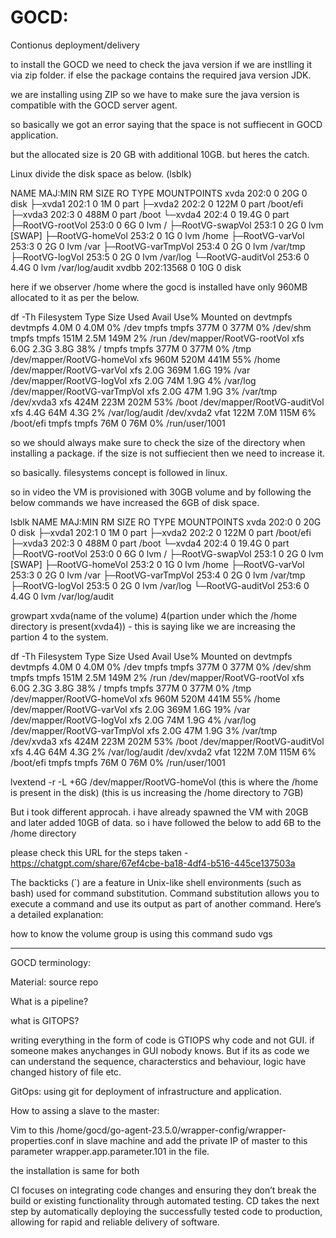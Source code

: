 # GOCD:

Contionus deployment/delivery 

to install the GOCD we need to check the java version if we are instlling it via zip folder. if else the package contains the required java version JDK.

we are installing using ZIP so we have to make sure the java version is compatible with the GOCD server agent.

so basically we got an error saying that the space is not suffiecent in GOCD application. 

but the allocated size is 20 GB with additional 10GB. but heres the catch.

Linux divide the disk space as below. (lsblk)

NAME                 MAJ:MIN   RM  SIZE RO TYPE MOUNTPOINTS
xvda                 202:0      0   20G  0 disk
├─xvda1              202:1      0    1M  0 part
├─xvda2              202:2      0  122M  0 part /boot/efi
├─xvda3              202:3      0  488M  0 part /boot
└─xvda4              202:4      0 19.4G  0 part
  ├─RootVG-rootVol   253:0      0    6G  0 lvm  /
  ├─RootVG-swapVol   253:1      0    2G  0 lvm  [SWAP]
  ├─RootVG-homeVol   253:2      0    1G  0 lvm  /home
  ├─RootVG-varVol    253:3      0    2G  0 lvm  /var
  ├─RootVG-varTmpVol 253:4      0    2G  0 lvm  /var/tmp
  ├─RootVG-logVol    253:5      0    2G  0 lvm  /var/log
  └─RootVG-auditVol  253:6      0  4.4G  0 lvm  /var/log/audit
xvdbb                202:13568  0   10G  0 disk

here if we observer /home where the gocd is installed have only 960MB allocated to it as per the below.

df -Th
Filesystem                   Type      Size  Used Avail Use% Mounted on
devtmpfs                     devtmpfs  4.0M     0  4.0M   0% /dev
tmpfs                        tmpfs     377M     0  377M   0% /dev/shm
tmpfs                        tmpfs     151M  2.5M  149M   2% /run
/dev/mapper/RootVG-rootVol   xfs       6.0G  2.3G  3.8G  38% /
tmpfs                        tmpfs     377M     0  377M   0% /tmp
/dev/mapper/RootVG-homeVol   xfs       960M  520M  441M  55% /home
/dev/mapper/RootVG-varVol    xfs       2.0G  369M  1.6G  19% /var
/dev/mapper/RootVG-logVol    xfs       2.0G   74M  1.9G   4% /var/log
/dev/mapper/RootVG-varTmpVol xfs       2.0G   47M  1.9G   3% /var/tmp
/dev/xvda3                   xfs       424M  223M  202M  53% /boot
/dev/mapper/RootVG-auditVol  xfs       4.4G   64M  4.3G   2% /var/log/audit
/dev/xvda2                   vfat      122M  7.0M  115M   6% /boot/efi
tmpfs                        tmpfs      76M     0   76M   0% /run/user/1001

so we should always make sure to check the size of the directory when installing a package.
if the size is not suffiecient then we need to increase it.

so basically. filesystems concept is followed in linux.

so in video the VM is provisioned with 30GB volume and by following the below commands we have increased the 6GB of disk space.

 lsblk
NAME                 MAJ:MIN RM  SIZE RO TYPE MOUNTPOINTS
xvda                 202:0    0   20G  0 disk
├─xvda1              202:1    0    1M  0 part
├─xvda2              202:2    0  122M  0 part /boot/efi
├─xvda3              202:3    0  488M  0 part /boot
└─xvda4              202:4    0 19.4G  0 part
  ├─RootVG-rootVol   253:0    0    6G  0 lvm  /
  ├─RootVG-swapVol   253:1    0    2G  0 lvm  [SWAP]
  ├─RootVG-homeVol   253:2    0    1G  0 lvm  /home
  ├─RootVG-varVol    253:3    0    2G  0 lvm  /var
  ├─RootVG-varTmpVol 253:4    0    2G  0 lvm  /var/tmp
  ├─RootVG-logVol    253:5    0    2G  0 lvm  /var/log
  └─RootVG-auditVol  253:6    0  4.4G  0 lvm  /var/log/audit

growpart xvda(name of the volume) 4(partion under which the /home directory is present(xvda4)) - this is saying like we are increasing the partion 4 to the system.

df -Th
Filesystem                   Type      Size  Used Avail Use% Mounted on
devtmpfs                     devtmpfs  4.0M     0  4.0M   0% /dev
tmpfs                        tmpfs     377M     0  377M   0% /dev/shm
tmpfs                        tmpfs     151M  2.5M  149M   2% /run
/dev/mapper/RootVG-rootVol   xfs       6.0G  2.3G  3.8G  38% /
tmpfs                        tmpfs     377M     0  377M   0% /tmp
/dev/mapper/RootVG-homeVol   xfs       960M  520M  441M  55% /home
/dev/mapper/RootVG-varVol    xfs       2.0G  369M  1.6G  19% /var
/dev/mapper/RootVG-logVol    xfs       2.0G   74M  1.9G   4% /var/log
/dev/mapper/RootVG-varTmpVol xfs       2.0G   47M  1.9G   3% /var/tmp
/dev/xvda3                   xfs       424M  223M  202M  53% /boot
/dev/mapper/RootVG-auditVol  xfs       4.4G   64M  4.3G   2% /var/log/audit
/dev/xvda2                   vfat      122M  7.0M  115M   6% /boot/efi
tmpfs                        tmpfs      76M     0   76M   0% /run/user/1001

lvextend -r -L +6G /dev/mapper/RootVG-homeVol (this is where the /home is present in the disk) (this is us increasing the /home directory to 7GB)

But i took different approcah. i have already spawned the VM with 20GB and later added 10GB of data. so i have followed the below to add 6B to the /home directory

please check this URL for the steps taken - https://chatgpt.com/share/67ef4cbe-ba18-4df4-b516-445ce137503a

The backticks (`) are a feature in Unix-like shell environments (such as bash) used for command substitution. Command substitution allows you to execute a command and use its output as part of another command. Here’s a detailed explanation:


how to know the volume group is using this command sudo vgs

------------------------------------------------------------------------------------------------------------------------------------------------------------------------------------

GOCD terminology:

Material: source repo

What is a pipeline?


what is GITOPS?

writing everything in the form of code is GTIOPS why code and not GUI. if someone makes anychanges in GUI nobody knows. But if its as code we can understand the sequence, characterstics and behaviour, logic have changed history of file etc.

GitOps: using git for deployment of infrastructure and application.

How to assing a slave to the master:
 
Vim to this /home/gocd/go-agent-23.5.0/wrapper-config/wrapper-properties.conf in slave machine and add the private IP of master to this parameter wrapper.app.parameter.101 in the file.

the installation is same for both

CI focuses on integrating code changes and ensuring they don’t break the build or existing functionality through automated testing.
CD takes the next step by automatically deploying the successfully tested code to production, allowing for rapid and reliable delivery of software.

